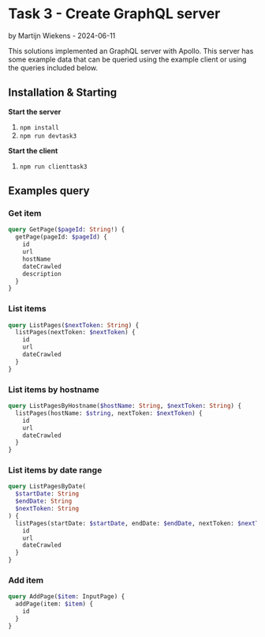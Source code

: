 # Task 3 - Create GraphQL server

by Martijn Wiekens - 2024-06-11

This solutions implemented an GraphQL server with Apollo.
This server has some example data that can be queried using the example client or using the queries included below.

## Installation & Starting

**Start the server**

1. `npm install`
2. `npm run devtask3`

**Start the client**

1. `npm run clienttask3`

## Examples query

### Get item

```graphql
query GetPage($pageId: String!) {
  getPage(pageId: $pageId) {
    id
    url
    hostName
    dateCrawled
    description
  }
}
```

### List items

```graphql
query ListPages($nextToken: String) {
  listPages(nextToken: $nextToken) {
    id
    url
    dateCrawled
  }
}
```

### List items by hostname

```graphql
query ListPagesByHostname($hostName: String, $nextToken: String) {
  listPages(hostName: $string, nextToken: $nextToken) {
    id
    url
    dateCrawled
  }
}
```

### List items by date range

```graphql
query ListPagesByDate(
  $startDate: String
  $endDate: String
  $nextToken: String
) {
  listPages(startDate: $startDate, endDate: $endDate, nextToken: $nextToken) {
    id
    url
    dateCrawled
  }
}
```

### Add item

```graphql
query AddPage($item: InputPage) {
  addPage(item: $item) {
    id
  }
}
```
